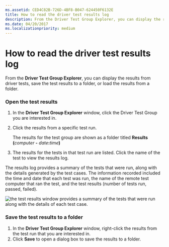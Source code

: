 ```yaml
---
ms.assetid: CED4C82B-726D-4BF8-B047-624450F6132E
title: How to read the driver test results log
description: From the Driver Test Group Explorer, you can display the results from driver tests, save the test results to a folder, or load the results from a folder.
ms.date: 04/20/2017
ms.localizationpriority: medium
---
```


# How to read the driver test results log

From the **Driver Test Group Explorer**, you can display the results from driver tests, save the test results to a folder, or load the results from a folder.

### <span id="Open_the_test_results"></span><span id="open_the_test_results"></span><span id="OPEN_THE_TEST_RESULTS"></span>Open the test results

1. In the **Driver Test Group Explorer** window, click the Driver Test Group you are interested in.
2. Click the results from a specific test run.

   The results for the test group are shown as a folder titled **Results (**<em>computer</em> **-** <em>date</em>**:**<em>time</em>**)**

3. The results for the tests in that test run are listed. Click the name of the test to view the results log.

The results log provides a summary of the tests that were run, along with the details generated by the test cases. The information recorded included the time and date that each test was run, the name of the remote test computer that ran the test, and the test results (number of tests run, passed, failed).

![the test results window provides a summary of the tests that were run along with the details of each test case.](images/ert-test-results.png)

### <span id="Save_the_test_results_to_a_folder"></span><span id="save_the_test_results_to_a_folder"></span><span id="SAVE_THE_TEST_RESULTS_TO_A_FOLDER"></span>Save the test results to a folder

1.  In the **Driver Test Group Explorer** window, right-click the results from the test run that you are interested in.
2.  Click **Save** to open a dialog box to save the results to a folder.

 

 





